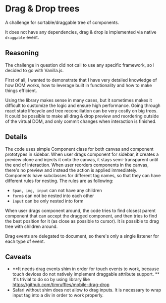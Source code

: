 # Drag & Drop trees

A challenge for sortable/draggable tree of components.

It does not have any dependencies, drag & drop is implemented via native `draggable` event.

## Reasoning

The challenge in question did not call to use any specific framework, so I decided to go with Vanilla.js.

First of all, I wanted to demonstrate that I have very detailed knowledge of how DOM works, how to leverage built in functionality and how to make things efficient. 

Using the library makes sense in many cases, but it sometimes makes it difficult to customize the logic and ensure high performance. Going through react state lifecycle and tree reconciliation can be very costly on big trees. It could be possible to make all drag & drop preview and reordering outside of the virtual DOM, and only commit changes when interaction is finished. 

## Details

The code uses simple Component class for both canvas and component prototypes in sidebar. When user drags component for sidebar, it creates a preview clone and injects it onto the canvas, it stays semi-transparent until the end of interaction. When user reorders components in the canvas, there's no preview and instead the action is applied immediately. Components have subclasses for different tag names, so that they can have different rules for nesting. The rules are as following:

* `Span, img, input` can not have any children
* `form`s can not be nested into each other
* `input` can be only nested into form

When user drags component around, the code tries to find closest parent component that can accept the dragged component, and then tries to find the best position for it (as close as possible to cursor). It is possible to drag tree with children around. 

Drag events are delegated to document, so there's only a single listener for each type of event. 


## Caveats

* **It needs drag events shim in order for touch events to work, because touch devices do not natively implement draggable attribute support. ** It's trivial to do so by using library like https://github.com/timruffles/mobile-drag-drop
* Safari without shim does not allow to drag inputs. It is necessary to wrap input tag into a div in order to work properly.
